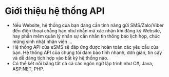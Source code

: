 # Giới thiệu hệ thống API

* Nếu Website, hệ thống của bạn đang cần tính năng gửi SMS/Zalo/Viber đến điện thoại chẳng hạn như nhắn mã xác nhận khi đăng ký Website, hay phần mêm quản lý nhân sự cần nhắn tin thông báo lịch họp, chúc mừng sinh nhật nhân viên …&#x20;
* Hệ thống API của eSMS sẽ đáp ứng được hoàn toàn các yêu cầu của bạn. Hệ thống API của chúng tôi đảm bảo tính nhanh, đơn giản, tin cậy và dễ dàng tích hợp vào bất kỳ hệ thống nào.&#x20;
* Có thể kết nối bằng tất cả cả các ngôn ngữ lập trình như C#, Java, ASP.NET, PHP.

